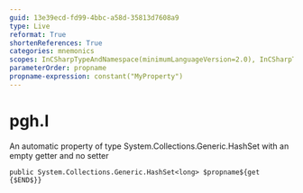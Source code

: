 ```yaml
---
guid: 13e39ecd-fd99-4bbc-a58d-35813d7608a9
type: Live
reformat: True
shortenReferences: True
categories: mnemonics
scopes: InCSharpTypeAndNamespace(minimumLanguageVersion=2.0), InCSharpTypeMember(minimumLanguageVersion=2.0)
parameterOrder: propname
propname-expression: constant("MyProperty")
---
```


# pgh.l

An automatic property of type System.Collections.Generic.HashSet<long> with an empty getter and no setter

```
public System.Collections.Generic.HashSet<long> $propname${get {$END$}}
```
